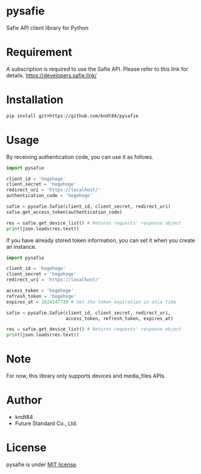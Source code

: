# pysafie
Safie API client library for Python

# Requirement
A subscription is required to use the Safie API. Please refer to this link for details.
https://developers.safie.link/

# Installation
```sh
pip install git+https://github.com/kndt84/pysafie
```

# Usage

By receiving authentication code, you can use it as follows.

```python
import pysafie

client_id = 'hogehoge'
client_secret = 'hogehoge'
redirect_uri = 'https://localhost/'
authentication_code = 'hogehoge'

safie = pysafie.Safie(client_id, client_secret, redirect_uri)
safie.get_access_token(authentication_code)

res = safie.get_device_list() # Returns requests' response object
print(json.loads(res.text))
```

If you have already stored token information, you can set it when you create an instance.

```python
import pysafie

client_id = 'hogehoge'
client_secret = 'hogehoge'
redirect_uri = 'https://localhost/'

access_token = 'hogehoge'
refresh_token = 'hogehoge'
expires_at = 1624247730 # Set the token expiration in unix time

safie = pysafie.Safie(client_id, client_secret, redirect_uri, 
                      access_token, refresh_token, expires_at)

res = safie.get_device_list() # Returns requests' response object
print(json.loads(res.text))
```

# Note
For now, this library only supports devices and media_files APIs.


# Author
* kndt84
* Future Standard Co., Ltd.

# License
pysafie is under [MIT license](https://en.wikipedia.org/wiki/MIT_License).

